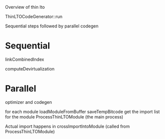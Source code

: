 Overview of thin lto

ThinLTOCodeGenerator::run

Sequential steps followed by parallel codegen

# Sequential
linkCombinedIndex

computeDevirtualization


# Parallel
optimizer and codegen

for each module
  loadModuleFromBuffer
  saveTempBitcode
  get the import list for the module
  ProcessThinLTOModule (the main process)
  
Actual import happens in crossImportIntoModule (called from ProcessThinLTOModule)
